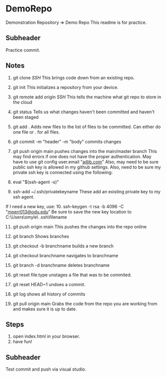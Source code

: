 # DemoRepo
Demonstration Repository => Demo Repo
This readme is for practice.

## Subheader

Practice commit.

## Notes 

1. git clone *SSH* 
This brings code down from an existing repo.

2. git init
This initializes a repository from your device.

3. git remote add origin *SSH*
This tells the machine what git repo to store in the cloud

4. git status
Tells us what changes haven't been committed and haven't been staged

5. git add .
Adds new files to the list of files to be committed. Can either do one file or . for all files.

6. git commit -m "header" -m "body"
commits changes

7. git push origin main
pushes changes into the main/master branch
This may find errors if one does not have the proper authentication.
May have to use git config user.email "a@b.com"
Also, may need to be sure public ssh key is allowed in my github settings.
Also, need to be sure my private ssh key is connected using the following:

8. eval "$(ssh-agent -s)"
9. ssh-add ~/.ssh/privatekeyname
These add an existing private key to my ssh agent. 

If I need a new key, use: 
10. ssh-keygen -t rsa -b 4096 -C "mperr013@odu.edu"
Be sure to save the new key location to C:\Users\smyle\ .ssh\filename

11. git push origin main
This pushes the changes into the repo online

12. git branch 
Shows branches

13. git checkout -b branchname
builds a new branch

14. git checkout branchname
navigates to branchname

15. git branch -d branchname
deletes branchname

16. git reset file.type
unstages a file that was to be commited. 

17. git reset HEAD~1
undoes a commit.

18. git log
shows all history of commits

19. git pull origin main
Grabs the code from the repo you are working from and makes sure it is up to date.



## Steps

1. open index.html in your browser.
2. have fun!

## Subheader

Test commit and push via visual studio.